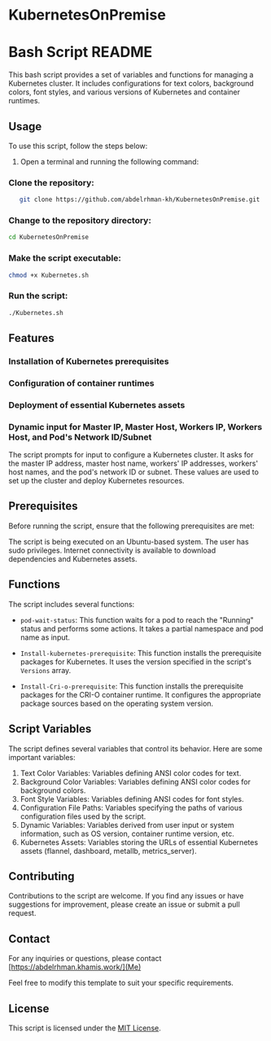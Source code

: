 # KubernetesOnPremise

# Bash Script README

This bash script provides a set of variables and functions for managing a Kubernetes cluster. It includes configurations for text colors, background colors, font styles, and various versions of Kubernetes and container runtimes.

## Usage

To use this script, follow the steps below:

1. Open a terminal and running the following command:


### Clone the repository:

```bash
   git clone https://github.com/abdelrhman-kh/KubernetesOnPremise.git
```

### Change to the repository directory:

```bash
cd KubernetesOnPremise
```
### Make the script executable:
```bash
chmod +x Kubernetes.sh
```
### Run the script:
```bash
./Kubernetes.sh
```

## Features

### Installation of Kubernetes prerequisites
### Configuration of container runtimes
### Deployment of essential Kubernetes assets
### Dynamic input for Master IP, Master Host, Workers IP, Workers Host, and Pod's Network ID/Subnet

The script prompts for input to configure a Kubernetes cluster. It asks for the master IP address, master host name, workers' IP addresses, workers' host names, and the pod's network ID or subnet. These values are used to set up the cluster and deploy Kubernetes resources.


## Prerequisites
Before running the script, ensure that the following prerequisites are met:

The script is being executed on an Ubuntu-based system.
The user has sudo privileges.
Internet connectivity is available to download dependencies and Kubernetes assets.

## Functions

The script includes several functions:

- `pod-wait-status`: This function waits for a pod to reach the "Running" status and performs some actions. It takes a partial namespace and pod name as input.

- `Install-kubernetes-prerequisite`: This function installs the prerequisite packages for Kubernetes. It uses the version specified in the script's `Versions` array.

- `Install-Cri-o-prerequisite`: This function installs the prerequisite packages for the CRI-O container runtime. It configures the appropriate package sources based on the operating system version.

## Script Variables
The script defines several variables that control its behavior. Here are some important variables:
<ol>
  <li>Text Color Variables: Variables defining ANSI color codes for text.</li>
  <li>Background Color Variables: Variables defining ANSI color codes for background colors.</li>
  <li>Font Style Variables: Variables defining ANSI codes for font styles.</li>
  <li>Configuration File Paths: Variables specifying the paths of various configuration files used by the script.</li>
   <li>Dynamic Variables: Variables derived from user input or system information, such as OS version, container runtime version, etc.</li>
   <li>Kubernetes Assets: Variables storing the URLs of essential Kubernetes assets (flannel, dashboard, metallb, metrics_server).</li>
</ol>


## Contributing
Contributions to the script are welcome. If you find any issues or have suggestions for improvement, please create an issue or submit a pull request.

## Contact
For any inquiries or questions, please contact [https://abdelrhman.khamis.work/](Me)

Feel free to modify this template to suit your specific requirements.


## License

This script is licensed under the [MIT License](LICENSE).
